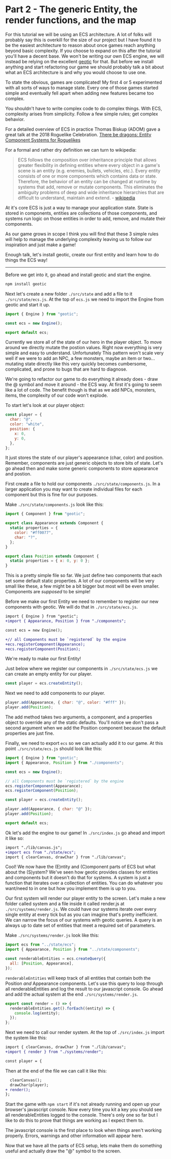 # Part 2 - The generic Entity, the render functions, and the map

For this tutorial we will be using an ECS architecture. A lot of folks will probably say this is overkill for the size of our project but I have found it to be the easiest architecture to reason about once games reach anything beyond basic complexity. If you choose to expand on this after the tutorial you'll have a decent base. We won't be writing our own ECS engine, we will instead be relying on the excellent [geotic](https://github.com/ddmills/geotic) for that. But before we install anything and start refactoring our game we should probably talk a bit about what an ECS architecture is and why you would choose to use one.

To state the obvious, games are complicated! My first 4 or 5 experimented with all sorts of ways to manage state. Every one of those games started simple and eventually fell apart when adding new features became too complex.

You shouldn't have to write complex code to do complex things. With ECS, complexity arises from simplicity. Follow a few simple rules; get complex behavior.

For a detailed overview of ECS in practice Thomas Biskup (ADOM) gave a great talk at the 2018 Roguelike Celebration. [There be dragons: Entity Component Systems for Roguelikes](https://www.youtube.com/watch?v=fGLJC5UY2o4&feature=youtu.be)

For a formal and rather dry definition we can turn to wikipedia:

> ECS follows the composition over inheritance principle that allows greater flexibility in defining entities where every object in a game's scene is an entity (e.g. enemies, bullets, vehicles, etc.). Every entity consists of one or more components which contains data or state. Therefore, the behavior of an entity can be changed at runtime by systems that add, remove or mutate components. This eliminates the ambiguity problems of deep and wide inheritance hierarchies that are difficult to understand, maintain and extend. - [wikipedia](https://en.wikipedia.org/wiki/Entity_component_system)

At it's core ECS is just a way to manage your application state. State is stored in components, entities are collections of those components, and systems run logic on those entities in order to add, remove, and mutate their components.

As our game grows in scope I think you will find that these 3 simple rules will help to manage the underlying complexity leaving us to follow our inspiration and just make a game!

Enough talk, let's install geotic, create our first entity and learn how to do things the ECS way!

---

Before we get into it, go ahead and install geotic and start the engine.

```bash
npm install geotic
```

Next let's create a new folder `./src/state` and add a file to it `./src/state/ecs.js`. At the top of `ecs.js` we need to import the Engine from geotic and start it up.

```javascript
import { Engine } from "geotic";

const ecs = new Engine();

export default ecs;
```

Currently we store all of the state of our hero in the player object. To move around we directly mutate the postion values. Right now everything is very simple and easy to understand. Unfortunately This pattern won't scale very well if we were to add an NPC, a few monsters, maybe an item or two... mutating state directly like this very quickly becomes cumbersome, complicated, and prone to bugs that are hard to diagnose.

We're going to refactor our game to do everything it already does - draw the @ symbol and move it around - the ECS way. At first it's going to seem like a lot of code. The benefit though is that as we add NPCs, monsters, items, the complexity of our code won't explode.

To start let's look at our player object:

```javascript
const player = {
  char: "@",
  color: "white",
  position: {
    x: 0,
    y: 0,
  },
};
```

It just stores the state of our player's appearance (char, color) and position. Remember, components are just generic objects to store bits of state. Let's go ahead then and make some generic components to store appearance and postion.

First create a file to hold our components `./src/state/components.js`. In a larger application you may want to create individual files for each component but this is fine for our purposes.

Make `./src/state/components.js` look like this:

```javascript
import { Component } from "geotic";

export class Appearance extends Component {
  static properties = {
    color: "#ff0077",
    char: "?",
  };
}

export class Position extends Component {
  static properties = { x: 0, y: 0 };
}
```

This is a pretty simple file so far. We just define two components that each set some default static properties. A lot of our components will be very small like these, a few might be a bit bigger but most will be even smaller. Components are _supposed_ to be simple!

Before we make our first Entity we need to remember to register our new components with geotic. We will do that in `./src/state/ecs.js`.

```diff
import { Engine } from "geotic";
+import { Appearance, Position } from "./components";

const ecs = new Engine();

+// all Components must be `registered` by the engine
+ecs.registerComponent(Appearance);
+ecs.registerComponent(Position);
```

We're ready to make our first Entity!

Just below where we register our components in `./src/state/ecs.js` we can create an empty entity for our player.

```javascript
const player = ecs.createEntity();
```

Next we need to add components to our player.

```javascript
player.add(Appearance, { char: "@", color: "#fff" });
player.add(Position);
```

The add method takes two arguments, a component, and a properties object to override any of the static defaults. You'll notice we don't pass a second argument when we add the Position component because the default properties are just fine.

Finally, we need to export `ecs` so we can actually add it to our game. At this point `./src/state/ecs.js` should look like this:

```javascript
import { Engine } from "geotic";
import { Appearance, Position } from "./components";

const ecs = new Engine();

// all Components must be `registered` by the engine
ecs.registerComponent(Appearance);
ecs.registerComponent(Position);

const player = ecs.createEntity();

player.add(Appearance, { char: "@" });
player.add(Position);

export default ecs;
```

Ok let's add the engine to our game! In `./src/index.js` go ahead and import it like so:

```diff
import "./lib/canvas.js";
+import ecs from "./state/ecs";
import { clearCanvas, drawChar } from "./lib/canvas";
```

Cool! We now have the (E)ntity and (C)omponent parts of ECS but what about the (S)ystem? We've seen how geotic provides classes for entities and components but it doesn't do that for systems. A system is just a function that iterates over a collection of entities. You can do whatever you want/need to in one but how you implement them is up to you.

Our first system will render our player entity to the screen. Let's make a new folder called system and a file inside it called render.js at `./src/systems/render.js`. We could have our systems iterate over every single entity at every tick but as you can imagine that's pretty inefficient. We can narrow the focus of our systems with geotic queries. A query is an always up to date set of entities that meet a required set of parameters.

Make `./src/systems/render.js` look like this:

```javascript
import ecs from "../state/ecs";
import { Appearance, Position } from "../state/components";

const renderableEntities = ecs.createQuery({
  all: [Position, Appearance],
});
```

`renderableEntities` will keep track of all entities that contain both the Position _and_ Appearance components. Let's use this query to loop through all renderableEntities and log the result to our javascript console. Go ahead and add the actual system at the end `./src/systems/render.js`.

```javascript
export const render = () => {
  renderableEntities.get().forEach((entity) => {
    console.log(entity);
  });
};
```

Next we need to call our render system. At the top of `./src/index.js` import the system like this:

```diff
import { clearCanvas, drawChar } from "./lib/canvas";
+import { render } from "./systems/render";

const player = {
```

Then at the end of the file we can call it like this:

```diff
  clearCanvas();
  drawChar(player);
+ render();
};
```

Start the game with `npm start` if it's not already running and open up your browser's javascript console. Now every time you kit a key you should see all renderableEntities logged to the console. There's only one so far but I like to do this to prove that things are working as I expect them to.

The javascript console is the first place to look when things aren't working properly. Errors, warnings and other information will appear here.

Now that we have all the parts of ECS setup, lets make them do something useful and actually draw the "@" symbol to the screen.
